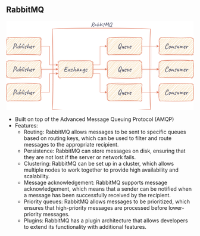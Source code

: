 ## RabbitMQ
![RabbitMQ Architecture](rabbitmq.png)
* Built on top of the Advanced Message Queuing Protocol (AMQP)
* Features:
  * Routing: RabbitMQ allows messages to be sent to specific queues based on routing keys, which can be used to filter and route messages to the appropriate recipient.
  * Persistence: RabbitMQ can store messages on disk, ensuring that they are not lost if the server or network fails.
  * Clustering: RabbitMQ can be set up in a cluster, which allows multiple nodes to work together to provide high availability and scalability.
  * Message acknowledgement: RabbitMQ supports message acknowledgement, which means that a sender can be notified when a message has been successfully received by the recipient.
  * Priority queues: RabbitMQ allows messages to be prioritized, which ensures that high-priority messages are processed before lower-priority messages.
  * Plugins: RabbitMQ has a plugin architecture that allows developers to extend its functionality with additional features.
